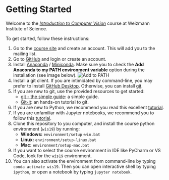 # Getting Started

Welcome to the [*Introduction to Computer Vision*](https://wis-intro-vision-2019.wikidot.com/) course at Weizmann Institute of Science.

To get started, follow these instructions:
1. Go to the [course site](https://wis-intro-vision-2019.wikidot.com/) and create an account. This will add you to the mailing list.
2. Go to [GitHub](https://github.com/) and login or create an account.
3. Install [Anaconda](https://www.anaconda.com/download/) / [Miniconda](https://conda.io/miniconda.html). Make sure you to check the **Add Anaconda to my PATH environment variable** option during the installation (see image below).
![Add to PATH](https://i.stack.imgur.com/rxpOG.png)
4. Install a git client. If you are intimidated by command-line, you may prefer to install [GitHub Desktop](https://desktop.github.com/). Otherwise, you can install [git](https://git-scm.com/downloads).
5. If you are new to git, use the provided resources to get started:
    - [git - the simple guide](http://rogerdudler.github.io/git-guide/): a simple guide.
    - [Git-it](https://github.com/jlord/git-it-electron#what-to-install): an hands-on tutorial to git.
6. If you are new to Python, we recommend you read this excellent [tutorial](http://cs231n.github.io/python-numpy-tutorial/).
7. If you are unfamiliar with Jupyter notebooks, we recommend you to follow this [tutorial](https://www.dataquest.io/blog/jupyter-notebook-tutorial/).
8. Clone this repository to you computer, and install the course python environment (`wis19`) by running:
    - **Windows:** `environment/setup-win.bat`
    - **Linux:** `environment/setup-linux.bat`
    - **Mac:** `environment/setup-mac.bat`
9. If you want to select the course environment in IDE like PyCharm or VS Code, look for the `wis19` environment.
10. You can also activate the environment from command-line by typing `conda activate wis19`. Then you can open interactive shell by typing `ipython`, or open a notebook by typing `jupyter notebook`.
